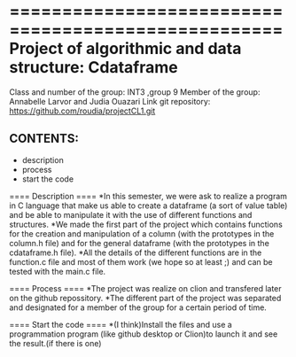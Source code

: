 ====================================================
Project of algorithmic and data structure: Cdataframe
====================================================

Class and number of the group: INT3 ,group 9
Member of the group: Annabelle Larvor and Judia Ouazari
Link git repository: https://github.com/roudia/projectCL1.git

CONTENTS:
---------
- description
- process
- start the code

==== Description ====
*In this semester, we were ask to realize a program in C language that make us able to create a dataframe (a sort of value table)
and be able to manipulate it with the use of different functions and structures.
*We made the first part of the project which contains functions for the creation and manipulation of a column (with the prototypes in the column.h file)
and for the general dataframe (with the prototypes in the cdataframe.h file).
*All the details of the different functions are in the function.c file and most of them work (we hope so at least ;) and can be tested with the main.c file.

==== Process ====
*The project was realize on clion and transfered later on the github repossitory.
*The different part of the project was separated and designated for a member of the group for a certain period of time.

==== Start the code ====
*(I think)Install the files and use a programmation program (like github desktop or Clion)to launch it and see the result.(if there is one)  
